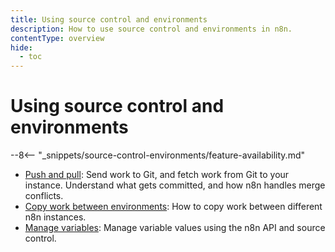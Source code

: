 ```yaml
---
title: Using source control and environments
description: How to use source control and environments in n8n.
contentType: overview
hide:
  - toc
---
```


# Using source control and environments

--8<-- "_snippets/source-control-environments/feature-availability.md"

* [Push and pull](/source-control-environments/using/push-pull/): Send work to Git, and fetch work from Git to your instance. Understand what gets committed, and how n8n handles merge conflicts.
* [Copy work between environments](/source-control-environments/using/copy-work/): How to copy work between different n8n instances.
* [Manage variables](/source-control-environments/using/manage-variables/): Manage variable values using the n8n API and source control.
